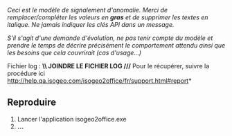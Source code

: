 *Ceci est le modèle de signalement d'anomalie. Merci de remplacer/compléter les valeurs en **gras** et de supprimer les textes en italique. Ne jamais indiquer les clés API dans un message.*

*S'il s'agit d'une demande d'évolution, ne pas tenir compte du modèle et prendre le temps de décrire précisément le comportement attendu ainsi que les besoins que cela couvrirait (cas d'usage...)*

Fichier log : **\\\ JOINDRE LE FICHIER LOG ///**
Pour le récupérer, suivre la procédure ici http://help.qa.isogeo.com/isogeo2office/fr/support.html#report*

## Reproduire

1. Lancer l'application isogeo2office.exe
2. **...**
